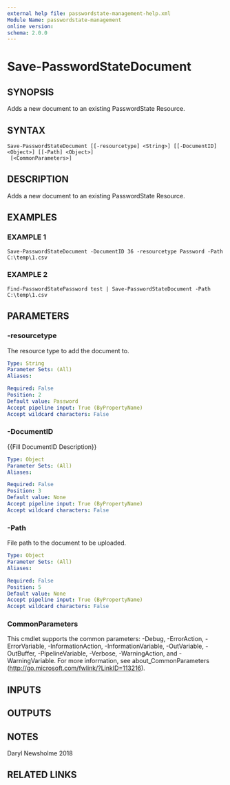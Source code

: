 ```yaml
---
external help file: passwordstate-management-help.xml
Module Name: passwordstate-management
online version:
schema: 2.0.0
---
```


# Save-PasswordStateDocument

## SYNOPSIS
Adds a new document to an existing PasswordState Resource.

## SYNTAX

```
Save-PasswordStateDocument [[-resourcetype] <String>] [[-DocumentID] <Object>] [[-Path] <Object>]
 [<CommonParameters>]
```

## DESCRIPTION
Adds a new document to an existing PasswordState Resource.

## EXAMPLES

### EXAMPLE 1
```
Save-PasswordStateDocument -DocumentID 36 -resourcetype Password -Path C:\temp\1.csv
```

### EXAMPLE 2
```
Find-PasswordStatePassword test | Save-PasswordStateDocument -Path C:\temp\1.csv
```

## PARAMETERS

### -resourcetype
The resource type to add the document to.

```yaml
Type: String
Parameter Sets: (All)
Aliases:

Required: False
Position: 2
Default value: Password
Accept pipeline input: True (ByPropertyName)
Accept wildcard characters: False
```

### -DocumentID
{{Fill DocumentID Description}}

```yaml
Type: Object
Parameter Sets: (All)
Aliases:

Required: False
Position: 3
Default value: None
Accept pipeline input: True (ByPropertyName)
Accept wildcard characters: False
```

### -Path
File path to the document to be uploaded.

```yaml
Type: Object
Parameter Sets: (All)
Aliases:

Required: False
Position: 5
Default value: None
Accept pipeline input: True (ByPropertyName)
Accept wildcard characters: False
```

### CommonParameters
This cmdlet supports the common parameters: -Debug, -ErrorAction, -ErrorVariable, -InformationAction, -InformationVariable, -OutVariable, -OutBuffer, -PipelineVariable, -Verbose, -WarningAction, and -WarningVariable.
For more information, see about_CommonParameters (http://go.microsoft.com/fwlink/?LinkID=113216).

## INPUTS

## OUTPUTS

## NOTES
Daryl Newsholme 2018

## RELATED LINKS
